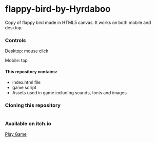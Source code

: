 # flappy-bird-by-Hyrdaboo

Copy of flappy bird made in HTML5 canvas. It works on both mobile and desktop.

### Controls
Desktop: mouse click

Mobile: tap

#### This repository contains:
* index.html file
* game script
* Assets used in game including sounds, fonts and images

### Cloning this repository
```git clone https://github.com/mrdoob/three.js.git
```

### Available on itch.io

[Play Game](https://hyrdaboo.itch.io/flappy-bird)
